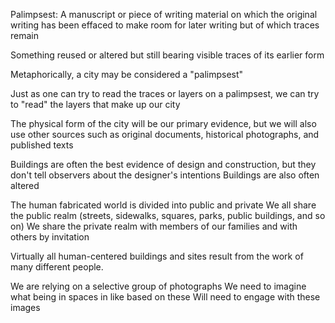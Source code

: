 Palimpsest: A manuscript or piece of writing material on which the original writing has been effaced to make room for later writing but of which traces remain

Something reused or altered but still bearing visible traces of its earlier form

Metaphorically, a city may be considered a "palimpsest"

Just as one can try to read the traces or layers on a palimpsest, we can try to "read" the layers that make up our city

The physical form of the city will be our primary evidence, but we will also use other sources such as original documents, historical photographs, and published texts

Buildings are often the best evidence of design and construction, but they don't tell observers about the designer's intentions
	Buildings are also often altered

The human fabricated world is divided into public and private
We all share the public realm (streets, sidewalks, squares, parks, public buildings, and so on)
We share the private realm with members of our families and with others by invitation

Virtually all human-centered buildings and sites result from the work of many different people.

We are relying on a selective group of photographs
We need to imagine what being in spaces in like based on these
Will need to engage with these images